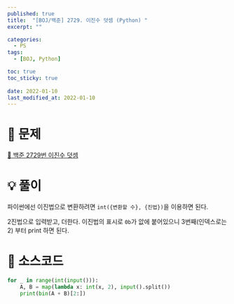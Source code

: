 ```yaml
---
published: true
title:  "[BOJ/백준] 2729. 이진수 덧셈 (Python) "
excerpt: ""

categories:
  - PS
tags:
  - [BOJ, Python]

toc: true
toc_sticky: true
 
date: 2022-01-10
last_modified_at: 2022-01-10
---
```

# 🔎 문제
[🔗 백준 2729번 이진수 덧셈](https://www.acmicpc.net/problem/2729)

# 💡 풀이
파이썬에선 이진법으로 변환하려면 `int({변환할 수}, {진법})`을 이용하면 된다.

2진법으로 입력받고, 더한다. 이진법의 표시로 `0b`가 앖에 붙어있으니 3번째(인덱스로는 2) 부터 print 하면 된다.

# 📃 소스코드
```python
for _ in range(int(input())):
    A, B = map(lambda x: int(x, 2), input().split())
    print(bin(A + B)[2:])
```
<br>